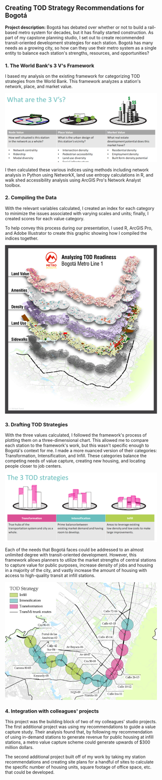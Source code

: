 ## Creating TOD Strategy Recommendations for Bogotá

**Project description:** Bogotá has debated over whether or not to build a rail-based metro system for decades, but it has finally started construction. As part of my capstone planning studio, I set out to create recommended transit-oriented development strategies for each station. Bogotá has many needs as a growing city, so how can they use their metro system as a single entity to balance each station's strengths, resources, and opportunities?

### 1. The World Bank's 3 V's Framework

I based my analysis on the existing framework for categorizing TOD strategies from the World Bank. This framework analyzes a station's network, place, and market value.

<img src="images/Bogota/3vs.png?raw=true" width="600"/>

I then calculated these various indices using methods including network analysis in Python using NetworkX, land use entropy calculations in R, and walk shed accessibility analysis using ArcGIS Pro's Network Analyst toolbox.

### 2. Compiling the Data

With the relevant variables calculated, I created an index for each category to minimize the issues associated with varying scales and units; finally, I created scores for each value category.

To help convey this process during our presentation, I used R, ArcGIS Pro, and Adobe Illustrator to create this graphic showing how I compiled the indices together.

<img src="images/Bogota/Bogota TOD readiness graphic.png?raw=true" width="600"/>

### 3. Drafting TOD Strategies

With the three values calculated, I followed the framework's process of plotting them on a three-dimensional chart. This allowed me to compare each station to the framework's work, but this wasn't specific enough to Bogotá's context for me. I made a more nuanced version of their categories: Transformation, Intensification, and Infill. These categories balance the competing needs of value capture, creating new housing, and locating people closer to job centers.

<img src="images/Bogota/strategies.png?raw=true" width="600"/>

Each of the needs that Bogotá faces could be addressed to an almost unlimited degree with transit-oriented development. However, this framework allows planners to utilize the market strengths of central stations to capture value for public purposes, increase density of jobs and housing in a majority of the city, and vastly increase the amount of housing with access to high-quality transit at infill stations.

<img src="images/Bogota/strat_map.png?raw=true" width="600"/>

### 4. Integration with colleagues' projects

This project was the building block of two of my colleagues' studio projects. The first additional project was using my recommendations to guide a value capture study. Their analysis found that, by following my recommendation of using in-demand stations to generate revenue for public housing at infill stations, a metro value capture scheme could generate upwards of $300 million dollars.

The second additional project built off of my work by taking my station recommendations and creating site plans for a handful of sites to calculate the specific number of housing units, square footage of office space, etc. that could be developed.













